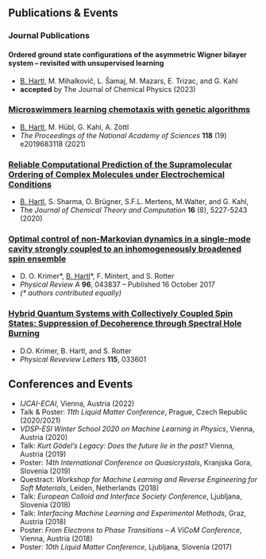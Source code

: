 ## Publications & Events

### Journal Publications

#### Ordered ground state configurations of the asymmetric Wigner bilayer system – revisited with unsupervised learning
- <u>B. Hartl</u>, M. Mihalkovič, L. Šamaj, M. Mazars, E. Trizac, and G. Kahl
- **accepted** by The Journal of Chemical Physics (2023)

### [Microswimmers learning chemotaxis with genetic algorithms](https://www.pnas.org/doi/10.1073/pnas.2019683118)
- <u>B. Hartl</u>, M. Hübl, G. Kahl, A. Zöttl
- <i>The Proceedings of the National Academy of Sciences</i> <b>118</b> (19) e2019683118 (2021)

### [Reliable Computational Prediction of the Supramolecular Ordering of Complex Molecules under Electrochemical Conditions](https://pubs.acs.org/doi/10.1021/acs.jctc.9b01251)
- <u>B. Hartl</u>, S. Sharma, O. Brügner, S.F.L. Mertens, M.Walter, and G. Kahl,
- The <i>Journal of Chemical Theory and Computation</i> <b>16</b> (8), 5227-5243 (2020)

### [Optimal control of non-Markovian dynamics in a single-mode cavity strongly coupled to an inhomogeneously broadened spin ensemble](https://journals.aps.org/pra/abstract/10.1103/PhysRevA.96.043837)
- D. O. Krimer*, <u>B. Hartl</u>*, F. Mintert, and S. Rotter
- <i>Physical Review A</i> <b>96</b>, 043837 – Published 16 October 2017
- <i>(* authors contributed equally)</i>

### [Hybrid Quantum Systems with Collectively Coupled Spin States: Suppression of Decoherence through Spectral Hole Burning](https://journals.aps.org/prl/abstract/10.1103/PhysRevLett.115.033601)
- D.O. Krimer, B. Hartl, and S. Rotter
- <i>Physical Reveview Letters</i> <b>115</b>, 033601

## Conferences and Events
- <i>IJCAI-ECAI</i>, Vienna, Austria (2022)
- Talk & Poster: <i>11th Liquid Matter Conference</i>, Prague, Czech Republic (2020/2021)
- <i>VDSP-ESI Winter School 2020 on Machine Learning in Physics</i>, Vienna, Austria (2020)
- Talk: <i>Kurt Gödel’s Legacy: Does the future lie in the past?</i> Vienna, Austria (2019)
- Poster: <i>14th International Conference on Quasicrystals</i>, Kranjska Gora, Slovenia (2019)
- Questract: <i>Workshop for Machine Learning and Reverse Engineering for Soft Materials</i>, Leiden, Netherlands (2018)
- Talk: <i>European Colloid and Interface Society Conference</i>, Ljubljana, Slovenia (2018)
- Talk: <i>Interfacing Machine Learning and Experimental Methods</i>, Graz, Austria (2018)
- Poster: <i>From Electrons to Phase Transitions – A ViCoM Conference</i>, Vienna, Austria (2018)
- Poster: <i>10th Liquid Matter Conference</i>, Ljubljana, Slovenia (2017)
